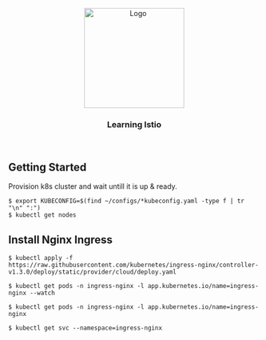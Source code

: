 <p align="center">
    <img alt="Logo" src="https://istio.io/latest/img/istio-bluelogo-whitebackground-unframed.svg" width="200" />
    <h3 align="center">Learning Istio</h3>
</p>
<br/>

## Getting Started

Provision k8s cluster and wait untill it is up & ready.

```
$ export KUBECONFIG=$(find ~/configs/*kubeconfig.yaml -type f | tr "\n" ":")
$ kubectl get nodes
```

## Install Nginx Ingress

```
$ kubectl apply -f https://raw.githubusercontent.com/kubernetes/ingress-nginx/controller-v1.3.0/deploy/static/provider/cloud/deploy.yaml

$ kubectl get pods -n ingress-nginx -l app.kubernetes.io/name=ingress-nginx --watch

$ kubectl get pods -n ingress-nginx -l app.kubernetes.io/name=ingress-nginx

$ kubectl get svc --namespace=ingress-nginx
```